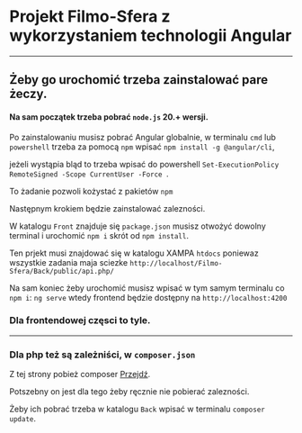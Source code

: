 # Projekt Filmo-Sfera z wykorzystaniem technologii Angular

***

## Żeby go urochomić trzeba zainstalować pare żeczy.

#### Na sam początek trzeba pobrać `node.js` 20.+ wersji.

Po zainstalowaniu musisz pobrać Angular globalnie, w terminalu `cmd` lub `powershell` trzeba za pomocą `npm`
wpisać `npm install -g @angular/cli`,

jeżeli wystąpia bląd to trzeba wpisać do powershell `Set-ExecutionPolicy RemoteSigned -Scope CurrentUser -Force
`.

To żadanie pozwoli kożystać z pakietów `npm`

Następnym krokiem będzie zainstalować zalezności.

W katalogu `Front` znajduje się `package.json` musisz otwożyć dowolny terminal i urochomić `npm i` skrót od
`npm install`.

Ten prjekt musi znajdować się w katalogu XAMPA `htdocs` poniewaz wszystkie zadania maja sciezke
`http://localhost/Filmo-Sfera/Back/public/api.php/`

Na sam koniec żeby urochomić musisz wpisać w tym samym terminalu co `npm i`: `ng serve` wtedy frontend będzie dostępny
na `http://localhost:4200`

### Dla frontendowej częsci to tyle.

***

### Dla php też są zależniści, w `composer.json`

Z tej strony pobież composer [Przejdź](https://getcomposer.org/download/).

Potszebny on jest dla tego żeby ręcznie nie pobierać zalezności.

Żeby ich pobrać trzeba w katalogu `Back` wpisać w terminalu `composer update`.